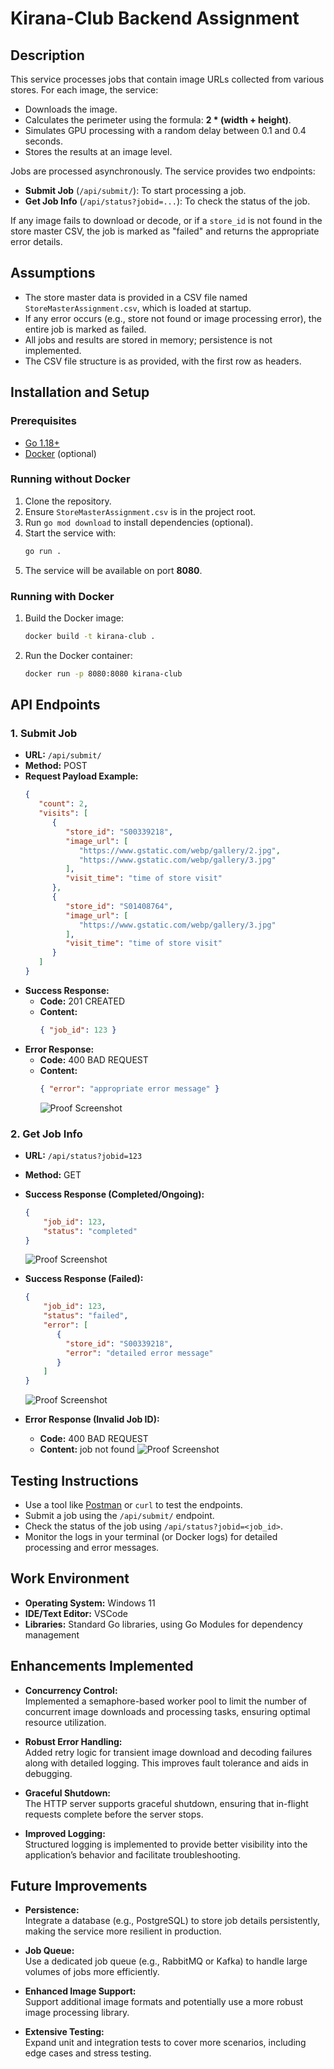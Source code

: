 # Kirana-Club Backend Assignment

## Description
This service processes jobs that contain image URLs collected from various stores. For each image, the service:
- Downloads the image.
- Calculates the perimeter using the formula: **2 * (width + height)**.
- Simulates GPU processing with a random delay between 0.1 and 0.4 seconds.
- Stores the results at an image level.

Jobs are processed asynchronously. The service provides two endpoints:
- **Submit Job** (`/api/submit/`): To start processing a job.
- **Get Job Info** (`/api/status?jobid=...`): To check the status of the job.

If any image fails to download or decode, or if a `store_id` is not found in the store master CSV, the job is marked as "failed" and returns the appropriate error details.

## Assumptions
- The store master data is provided in a CSV file named `StoreMasterAssignment.csv`, which is loaded at startup.
- If any error occurs (e.g., store not found or image processing error), the entire job is marked as failed.
- All jobs and results are stored in memory; persistence is not implemented.
- The CSV file structure is as provided, with the first row as headers.

## Installation and Setup

### Prerequisites
- [Go 1.18+](https://golang.org/doc/install)
- [Docker](https://www.docker.com/) (optional)

### Running without Docker
1. Clone the repository.
2. Ensure `StoreMasterAssignment.csv` is in the project root.
3. Run `go mod download` to install dependencies (optional).
4. Start the service with:
   ```bash
   go run .
   ```
5. The service will be available on port **8080**.

### Running with Docker
1. Build the Docker image:
   ```bash
   docker build -t kirana-club .
   ```
2. Run the Docker container:
   ```bash
   docker run -p 8080:8080 kirana-club
   ```

## API Endpoints

### 1. Submit Job
- **URL:** `/api/submit/`
- **Method:** POST
- **Request Payload Example:**
  ```json
  {
     "count": 2,
     "visits": [
        {
           "store_id": "S00339218",
           "image_url": [
              "https://www.gstatic.com/webp/gallery/2.jpg",
              "https://www.gstatic.com/webp/gallery/3.jpg"
           ],
           "visit_time": "time of store visit"
        },
        {
           "store_id": "S01408764",
           "image_url": [
              "https://www.gstatic.com/webp/gallery/3.jpg"
           ],
           "visit_time": "time of store visit"
        }
     ]
  }
  ```
- **Success Response:**  
  - **Code:** 201 CREATED  
  - **Content:**
    ```json
    { "job_id": 123 }
    ```
- **Error Response:**  
  - **Code:** 400 BAD REQUEST  
  - **Content:**
    ```json
    { "error": "appropriate error message" }
    ```
    ![Proof Screenshot](Tests/t1.png)

### 2. Get Job Info
- **URL:** `/api/status?jobid=123`
- **Method:** GET
- **Success Response (Completed/Ongoing):**
  ```json
  {
      "job_id": 123,
      "status": "completed"  
  }
  ```
  ![Proof Screenshot](Tests/t2.png)

- **Success Response (Failed):**
  ```json
  {
      "job_id": 123,
      "status": "failed",
      "error": [
         {
           "store_id": "S00339218",
           "error": "detailed error message"
         }
      ]
  }
  ```
  ![Proof Screenshot](Tests/t4.png)


- **Error Response (Invalid Job ID):**
  - **Code:** 400 BAD REQUEST
  - **Content:** job not found
  ![Proof Screenshot](Tests/t3.png)

## Testing Instructions
- Use a tool like [Postman](https://www.postman.com/) or `curl` to test the endpoints.
- Submit a job using the `/api/submit/` endpoint.
- Check the status of the job using `/api/status?jobid=<job_id>`.
- Monitor the logs in your terminal (or Docker logs) for detailed processing and error messages.

## Work Environment
- **Operating System:** Windows 11
- **IDE/Text Editor:** VSCode
- **Libraries:** Standard Go libraries, using Go Modules for dependency management

## Enhancements Implemented
- **Concurrency Control:**  
  Implemented a semaphore-based worker pool to limit the number of concurrent image downloads and processing tasks, ensuring optimal resource utilization.
  
- **Robust Error Handling:**  
  Added retry logic for transient image download and decoding failures along with detailed logging. This improves fault tolerance and aids in debugging.
  
- **Graceful Shutdown:**  
  The HTTP server supports graceful shutdown, ensuring that in-flight requests complete before the server stops.
  
- **Improved Logging:**  
  Structured logging is implemented to provide better visibility into the application’s behavior and facilitate troubleshooting.

## Future Improvements
- **Persistence:**  
  Integrate a database (e.g., PostgreSQL) to store job details persistently, making the service more resilient in production.
  
- **Job Queue:**  
  Use a dedicated job queue (e.g., RabbitMQ or Kafka) to handle large volumes of jobs more efficiently.
  
- **Enhanced Image Support:**  
  Support additional image formats and potentially use a more robust image processing library.
  
- **Extensive Testing:**  
  Expand unit and integration tests to cover more scenarios, including edge cases and stress testing.
